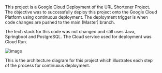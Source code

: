 This project is a Google Cloud Deployment of the URL Shortener Project.
The objective was to successfully deploy this project onto the Google Cloud Platform using continuous deployment.
The deployment trigger is when code changes are pushed to the main (Master) branch. 

The tech stack for this code was not changed and still uses Java, Springboot and PostgreSQL.
The Cloud service used for deployment was Cloud Run. 


![image](https://github.com/JessHoey/url-shortener-project/assets/95666605/a15c8d83-d102-47a6-a645-87600c5818e8)

This is the architecture diagram for this project which illustrates each step of the process for continuous deployment. 

